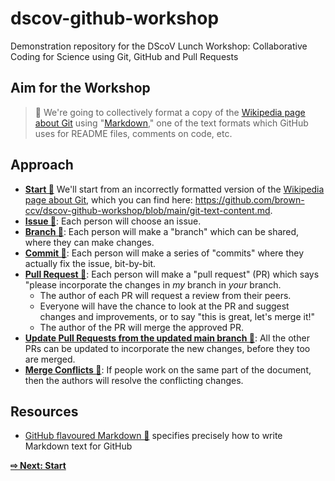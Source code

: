 # dscov-github-workshop
Demonstration repository for the DScoV Lunch Workshop: Collaborative Coding for Science using Git, GitHub and Pull Requests

## Aim for the Workshop

> 🎯 We're going to collectively format a copy of the [Wikipedia page about Git](https://en.wikipedia.org/wiki/Git) using "[Markdown](https://daringfireball.net/projects/markdown/)," one of the text formats which GitHub uses for README files, comments on code, etc. 

## Approach 

- [**Start 🔗**](how-to-start.md) We'll start from an incorrectly formatted version of the [Wikipedia page about Git](https://en.wikipedia.org/wiki/Git), which you can find here: https://github.com/brown-ccv/dscov-github-workshop/blob/main/git-text-content.md. 
- [**Issue 🔗**](how-to-issue.md): Each person will choose an issue. 
- [**Branch 🔗**](how-to-branch.md): Each person will make a "branch" which can be shared, where they can make changes. 
- [**Commit 🔗**](how-to-commit.md): Each person will make a series of "commits" where they actually fix the issue, bit-by-bit.
- [**Pull Request 🔗**](how-to-pr.md): Each person will make a "pull request" (PR) which says "please incorporate the changes in *my* branch in *your* branch. 
  - The author of each PR will request a review from their peers.
  - Everyone will have the chance to look at the PR and suggest changes and improvements, or to say "this is great, let's merge it!"
  - The author of the PR will merge the approved PR.
- [**Update Pull Requests from the updated main branch 🔗**](how-to-pr-update.md): All the other PRs can be updated to incorporate the new changes, before they too are merged. 
- [**Merge Conflicts 🔗**](how-to-merge-conflict.md): If people work on the same part of the document, then the authors will resolve the conflicting changes. 

## Resources
- [GitHub flavoured Markdown 🔗](https://github.github.com/gfm/) specifies precisely how to write Markdown text for GitHub

[**⇨ Next: Start**](how-to-start.md)
